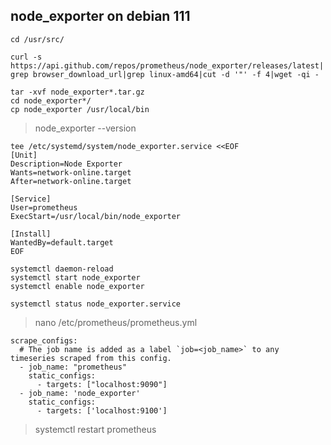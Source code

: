 
## node_exporter on debian 111

```
cd /usr/src/

curl -s https://api.github.com/repos/prometheus/node_exporter/releases/latest| grep browser_download_url|grep linux-amd64|cut -d '"' -f 4|wget -qi -

tar -xvf node_exporter*.tar.gz
cd node_exporter*/
cp node_exporter /usr/local/bin

```


> node_exporter --version

```
tee /etc/systemd/system/node_exporter.service <<EOF
[Unit]
Description=Node Exporter
Wants=network-online.target
After=network-online.target

[Service]
User=prometheus
ExecStart=/usr/local/bin/node_exporter

[Install]
WantedBy=default.target
EOF
```

```
systemctl daemon-reload
systemctl start node_exporter
systemctl enable node_exporter

systemctl status node_exporter.service
```



>nano /etc/prometheus/prometheus.yml
```
scrape_configs:
  # The job name is added as a label `job=<job_name>` to any timeseries scraped from this config.
  - job_name: "prometheus"
    static_configs:
      - targets: ["localhost:9090"]
  - job_name: 'node_exporter'
    static_configs:
      - targets: ['localhost:9100']
```

>systemctl restart prometheus

